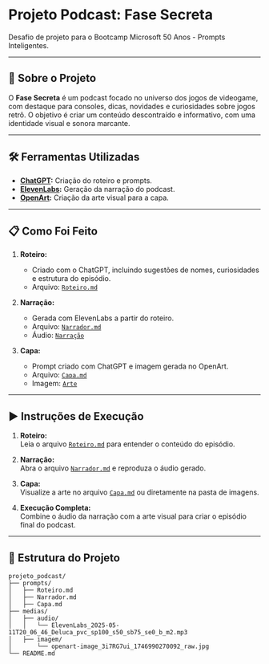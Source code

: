 # Projeto Podcast: Fase Secreta

Desafio de projeto para o Bootcamp Microsoft 50 Anos - Prompts Inteligentes.

---

## 📖 Sobre o Projeto
O **Fase Secreta** é um podcast focado no universo dos jogos de videogame, com destaque para consoles, dicas, novidades e curiosidades sobre jogos retrô. O objetivo é criar um conteúdo descontraído e informativo, com uma identidade visual e sonora marcante.

---

## 🛠️ Ferramentas Utilizadas
- **[ChatGPT](https://openai.com/index/chatgpt/):** Criação do roteiro e prompts.
- **[ElevenLabs](https://elevenlabs.io/app/home):** Geração da narração do podcast.
- **[OpenArt](https://openart.ai/home):** Criação da arte visual para a capa.

---

## 📋 Como Foi Feito
1. **Roteiro:**  
   - Criado com o ChatGPT, incluindo sugestões de nomes, curiosidades e estrutura do episódio.
   - Arquivo: [`Roteiro.md`](prompts/Roteiro.md)

2. **Narração:**  
   - Gerada com ElevenLabs a partir do roteiro.  
   - Arquivo: [`Narrador.md`](prompts/Narrador.md)  
   - Áudio: [`Narração`](medias/audio/ElevenLabs_2025-05-11T20_06_46_Deluca_pvc_sp100_s50_sb75_se0_b_m2.mp3)

3. **Capa:**  
   - Prompt criado com ChatGPT e imagem gerada no OpenArt.  
   - Arquivo: [`Capa.md`](prompts/Capa.md)  
   - Imagem: [`Arte`](medias/imagem/openart-image_3i7RG7ui_1746990270092_raw.jpg)

---

## ▶️ Instruções de Execução
1. **Roteiro:**  
   Leia o arquivo [`Roteiro.md`](prompts/Roteiro.md) para entender o conteúdo do episódio.

2. **Narração:**  
   Abra o arquivo [`Narrador.md`](prompts/Narrador.md) e reproduza o áudio gerado.

3. **Capa:**  
   Visualize a arte no arquivo [`Capa.md`](prompts/Capa.md) ou diretamente na pasta de imagens.

4. **Execução Completa:**  
   Combine o áudio da narração com a arte visual para criar o episódio final do podcast.

---

## 📂 Estrutura do Projeto
```plaintext
projeto_podcast/
├── prompts/
│   ├── Roteiro.md
│   ├── Narrador.md
│   ├── Capa.md
├── medias/
│   ├── audio/
│   │   └── ElevenLabs_2025-05-11T20_06_46_Deluca_pvc_sp100_s50_sb75_se0_b_m2.mp3
│   ├── imagem/
│       └── openart-image_3i7RG7ui_1746990270092_raw.jpg
└── README.md